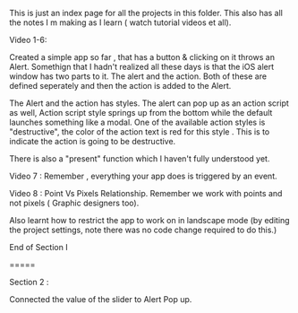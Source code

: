 This is just an index page for all the projects in this folder. This also has all the notes I m making as I learn ( watch tutorial videos et all). 



Video 1-6:

Created a simple app so far , that has a button & clicking on it throws an Alert. Somethign that I hadn't realized all these days is that the iOS alert window has two parts to it. The alert and the action. Both of these are defined seperately and then the action is added to the Alert. 

The Alert and the action has styles. The alert can pop up as an action script as well, Action script style springs up from the bottom while the default launches something like a modal. One of the available action styles is "destructive", the color of the action text is red for this style . This is to indicate the action is going to be destructive.

There is also a "present" function which I haven't fully understood yet.

Video 7 : Remember , everything your app does is triggered by an event.

Video 8 : Point Vs Pixels Relationship. Remember we work with points and not pixels ( Graphic designers too).

Also learnt how to restrict the app to work on in landscape mode (by editing the project settings, note there was no code change required to do this.)


End of Section I

=====

Section 2 :

Connected the value of the slider to Alert Pop up.